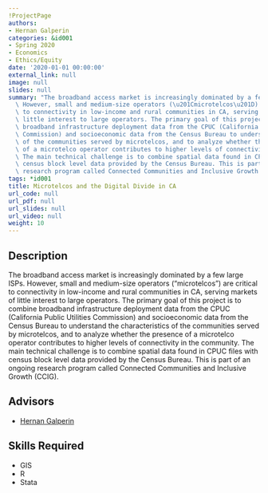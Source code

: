 ```yaml
---
!ProjectPage
authors:
- Hernan Galperin
categories: &id001
- Spring 2020
- Economics
- Ethics/Equity
date: '2020-01-01 00:00:00'
external_link: null
image: null
slides: null
summary: "The broadband access market is increasingly dominated by a few large ISPs.\
  \ However, small and medium-size operators (\u201Cmicrotelcos\u201D) are critical\
  \ to connectivity in low-income and rural communities in CA, serving markets of\
  \ little interest to large operators. The primary goal of this project is to combine\
  \ broadband infrastructure deployment data from the CPUC (California Public Utilities\
  \ Commission) and socioeconomic data from the Census Bureau to understand the characteristics\
  \ of the communities served by microtelcos, and to analyze whether the presence\
  \ of a microtelco operator contributes to higher levels of connectivity in the community.\
  \ The main technical challenge is to combine spatial data found in CPUC files with\
  \ census block level data provided by the Census Bureau. This is part of an ongoing\
  \ research program called Connected Communities and Inclusive Growth (CCIG)."
tags: *id001
title: Microtelcos and the Digital Divide in CA
url_code: null
url_pdf: null
url_slides: null
url_video: null
weight: 10
---
```

## Description

The broadband access market is increasingly dominated by a few large ISPs. However, small and medium-size operators (“microtelcos”) are critical to connectivity in low-income and rural communities in CA, serving markets of little interest to large operators. The primary goal of this project is to combine broadband infrastructure deployment data from the CPUC (California Public Utilities Commission) and socioeconomic data from the Census Bureau to understand the characteristics of the communities served by microtelcos, and to analyze whether the presence of a microtelco operator contributes to higher levels of connectivity in the community. The main technical challenge is to combine spatial data found in CPUC files with census block level data provided by the Census Bureau. This is part of an ongoing research program called Connected Communities and Inclusive Growth (CCIG).




## Advisors

* [Hernan Galperin](../../../author/hernan-galperin)

## Skills Required


* GIS
* R
* Stata